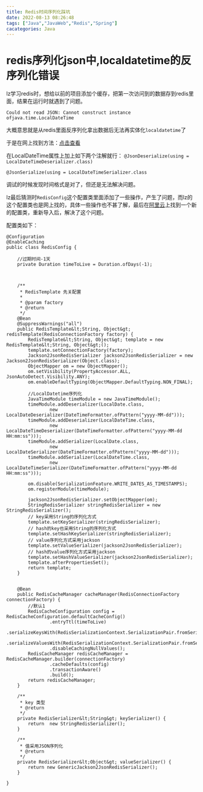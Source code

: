 ```yaml
---
title: Redis时间序列化踩坑
date: 2022-08-13 08:26:48
tags: ["Java","JavaWeb","Redis","Spring"]
cacategories: Java
---
```




<h1>redis序列化json中,localdatetime的反序列化错误</h1>
lz学习redis时，想给以前的项目添加个缓存，把第一次访问到的数据存到redis里面，结果在运行时就遇到了问题。

`Could not read JSON: Cannot construct instance ofjava.time.LocalDateTime`

大概意思就是从redis里面反序列化拿出数据后无法再实体化`localdatetime`了

于是在网上找到方法：[点击查看](https://blog.csdn.net/Tony_zt/article/details/105074792)

在LocalDateTime属性上加上如下两个注解就行：
`@JsonDeserialize(using = LocalDateTimeDeserializer.class)`

`@JsonSerialize(using = LocalDateTimeSerializer.class`

调试的时候发现时间格式是对了，但还是无法解决问题。

lz最后猜测时`RedisConfig`这个配置类里面添加了一些操作，产生了问题，而lz的这个配置类也是网上找的，具体一些操作也不甚了解，最后在[阿里云](https://developer.aliyun.com/article/769874)上找到一个新的配置类，重新导入后，解决了这个问题。

配置类如下：

```
@Configuration
@EnableCaching
public class RedisConfig {

    //过期时间-1天
    private Duration timeToLive = Duration.ofDays(-1);



    /**
     * RedisTemplate 先关配置
     *
     * @param factory
     * @return
     */
    @Bean
    @SuppressWarnings("all")
    public RedisTemplate&lt;String, Object&gt; redisTemplate(RedisConnectionFactory factory) {
        RedisTemplate&lt;String, Object&gt; template = new RedisTemplate&lt;String, Object&gt;();
        template.setConnectionFactory(factory);
        Jackson2JsonRedisSerializer jackson2JsonRedisSerializer = new Jackson2JsonRedisSerializer(Object.class);
        ObjectMapper om = new ObjectMapper();
        om.setVisibility(PropertyAccessor.ALL, JsonAutoDetect.Visibility.ANY);
        om.enableDefaultTyping(ObjectMapper.DefaultTyping.NON_FINAL);

        //LocalDatetime序列化
        JavaTimeModule timeModule = new JavaTimeModule();
        timeModule.addDeserializer(LocalDate.class,
                new LocalDateDeserializer(DateTimeFormatter.ofPattern("yyyy-MM-dd")));
        timeModule.addDeserializer(LocalDateTime.class,
                new LocalDateTimeDeserializer(DateTimeFormatter.ofPattern("yyyy-MM-dd HH:mm:ss")));
        timeModule.addSerializer(LocalDate.class,
                new LocalDateSerializer(DateTimeFormatter.ofPattern("yyyy-MM-dd")));
        timeModule.addSerializer(LocalDateTime.class,
                new LocalDateTimeSerializer(DateTimeFormatter.ofPattern("yyyy-MM-dd HH:mm:ss")));

        om.disable(SerializationFeature.WRITE_DATES_AS_TIMESTAMPS);
        om.registerModule(timeModule);

        jackson2JsonRedisSerializer.setObjectMapper(om);
        StringRedisSerializer stringRedisSerializer = new StringRedisSerializer();
        // key采用String的序列化方式
        template.setKeySerializer(stringRedisSerializer);
        // hash的key也采用String的序列化方式
        template.setHashKeySerializer(stringRedisSerializer);
        // value序列化方式采用jackson
        template.setValueSerializer(jackson2JsonRedisSerializer);
        // hash的value序列化方式采用jackson
        template.setHashValueSerializer(jackson2JsonRedisSerializer);
        template.afterPropertiesSet();
        return template;
    }


    @Bean
    public RedisCacheManager cacheManager(RedisConnectionFactory connectionFactory) {
        //默认1
        RedisCacheConfiguration config = RedisCacheConfiguration.defaultCacheConfig()
                .entryTtl(timeToLive)
                .serializeKeysWith(RedisSerializationContext.SerializationPair.fromSerializer(keySerializer()))
                .serializeValuesWith(RedisSerializationContext.SerializationPair.fromSerializer(valueSerializer()))
                .disableCachingNullValues();
        RedisCacheManager redisCacheManager = RedisCacheManager.builder(connectionFactory)
                .cacheDefaults(config)
                .transactionAware()
                .build();
        return redisCacheManager;
    }

    /**
     * key 类型
     * @return
     */
    private RedisSerializer&lt;String&gt; keySerializer() {
        return  new StringRedisSerializer();
    }

    /**
     * 值采用JSON序列化
     * @return
     */
    private RedisSerializer&lt;Object&gt; valueSerializer() {
        return new GenericJackson2JsonRedisSerializer();
    }

}
```

